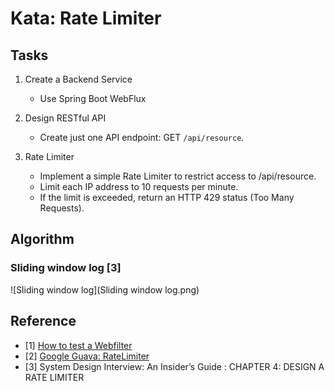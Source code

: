 # Kata: Rate Limiter

## Tasks

1. Create a Backend Service
   - Use Spring Boot WebFlux

2. Design RESTful API
   - Create just one API endpoint: GET `/api/resource`.

3. Rate Limiter
   - Implement a simple Rate Limiter to restrict access to /api/resource.
   - Limit each IP address to 10 requests per minute.
   - If the limit is exceeded, return an HTTP 429 status (Too Many Requests).

## Algorithm
### Sliding window log [3]
![Sliding window log](Sliding window log.png)

## Reference
   - [1] [How to test a Webfilter](https://github.com/spring-projects/spring-framework/blob/main/spring-web/src/test/java/org/springframework/web/cors/reactive/CorsWebFilterTests.java)
   - [2] [Google Guava: RateLimiter ](https://github.com/google/guava/blob/ed21dbb15ae0350fa9097b2959a71501a90d2dbe/guava/src/com/google/common/util/concurrent/RateLimiter.java)
   - [3] System Design Interview: An Insider’s Guide : CHAPTER 4: DESIGN A RATE LIMITER